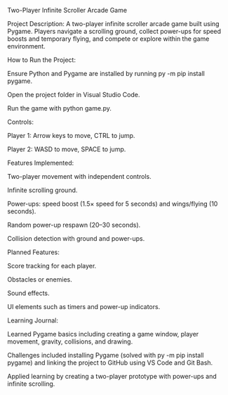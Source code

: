 Two-Player Infinite Scroller Arcade Game

Project Description:
A two-player infinite scroller arcade game built using Pygame. Players navigate a scrolling ground, collect power-ups for speed boosts and temporary flying, and compete or explore within the game environment.

How to Run the Project:

Ensure Python and Pygame are installed by running py -m pip install pygame.

Open the project folder in Visual Studio Code.

Run the game with python game.py.

Controls:

Player 1: Arrow keys to move, CTRL to jump.

Player 2: WASD to move, SPACE to jump.

Features Implemented:

Two-player movement with independent controls.

Infinite scrolling ground.

Power-ups: speed boost (1.5× speed for 5 seconds) and wings/flying (10 seconds).

Random power-up respawn (20–30 seconds).

Collision detection with ground and power-ups.

Planned Features:

Score tracking for each player.

Obstacles or enemies.

Sound effects.

UI elements such as timers and power-up indicators.

Learning Journal:

Learned Pygame basics including creating a game window, player movement, gravity, collisions, and drawing.

Challenges included installing Pygame (solved with py -m pip install pygame) and linking the project to GitHub using VS Code and Git Bash.

Applied learning by creating a two-player prototype with power-ups and infinite scrolling.
